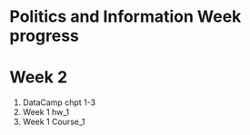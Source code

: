 # Politics and Information Week progress

# Week 2
1. DataCamp chpt 1-3
2. Week 1 hw_1
3. Week 1 Course_1
